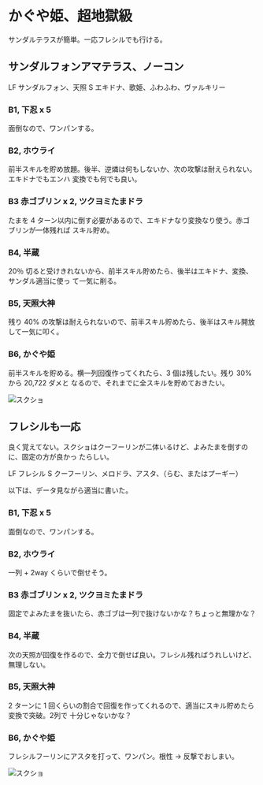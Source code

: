 # かぐや姫、超地獄級

サンダルテラスが簡単。一応フレシルでも行ける。

## サンダルフォンアマテラス、ノーコン

LF サンダルフォン、天照
S  エキドナ、歌姫、ふわふわ、ヴァルキリー

### B1, 下忍 x 5

面倒なので、ワンパンする。

### B2, ホウライ

前半スキルを貯め放題。後半、逆燐は何もしないか、次の攻撃は耐えられない。エキドナでもエンハ
変換でも何でも良い。

### B3 赤ゴブリン x 2, ツクヨミたまドラ

たまを 4 ターン以内に倒す必要があるので、エキドナなり変換なり使う。赤ゴブリンが一体残れば
スキル貯め。

### B4, 半蔵

20％ 切ると受けきれないから、前半スキル貯めたら、後半はエキドナ、変換、サンダル適当に使っ
て一気に削る。

### B5, 天照大神

残り 40% の攻撃は耐えられないので、前半スキル貯めたら、後半はスキル開放して一気に叩く。

### B6, かぐや姫

前半スキルを貯める。横一列回復作ってくれたら、3 個は残したい。残り 30% から 20,722 ダメと
なるので、それまでに全スキルを貯めておきたい。

![スクショ]( http://i.imgur.com/RDIGhk5l.jpg)

## フレシルも一応

良く覚えてない。スクショはクーフーリンが二体いるけど、よみたまを倒すのに、固定の方が良かっ
たらしい。

LF フレシル
S  クーフーリン、メロドラ、アスタ、（らむ、またはプーギー）

以下は、データ見ながら適当に書いた。

### B1, 下忍 x 5

面倒なので、ワンパンする。

### B2, ホウライ

一列 + 2way くらいで倒せそう。

### B3 赤ゴブリン x 2, ツクヨミたまドラ

固定でよみたまを抜いたら、赤ゴブは一列で抜けないかな？ちょっと無理かな？

### B4, 半蔵

次の天照が回復を作るので、全力で倒せば良い。フレシル残ればうれしいけど、無理しない。

### B5, 天照大神

2 ターンに 1 回くらいの割合で回復を作ってくれるので、適当にスキル貯めたら変換で突破。2列で
十分じゃないかな？

### B6, かぐや姫

フレシルフーリンにアスタを打って、ワンパン。根性 -> 反撃でおしまい。

![スクショ]( http://i.imgur.com/HDU4h4ml.png)



<!-- vim: set tw=90 filetype=markdown : -->

